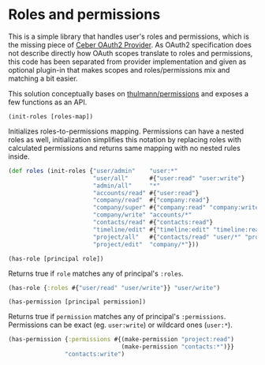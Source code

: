 # Roles and permissions

This is a simple library that handles user's roles and permissions, which is the missing piece of [Ceber OAuth2 Provider](https://github.com/mbuczko/cerber-oauth2-provider).
As OAuth2 specification does not describe directly how OAuth scopes translate to roles and permissions, this code has been separated from provider implementation and given as
optional plugin-in that makes scopes and roles/permissions mix and matching a bit easier.

This solution conceptually bases on [thulmann/permissions](https://github.com/tuhlmann/permissions) and exposes a few functions as an API.

`(init-roles [roles-map])`

Initializes roles-to-permissions mapping. Permissions can have a nested roles as well, initialization simplifies this notation by replacing roles with calculated permissions and
returns same mapping with no nested rules inside.

``` clojure
(def roles (init-roles {"user/admin"    "user:*"
                        "user/all"      #{"user:read" "user:write"}
                        "admin/all"     "*"
                        "accounts/read" #{"user:read"}
                        "company/read"  #{"company:read"}
                        "company/super" #{"company:read" "company:write" "company:edit" "company:delete"}
                        "company/write" "accounts/*"
                        "contacts/read" #{"contacts:read"}
                        "timeline/edit" #{"timeline:edit" "timeline:read"}
                        "project/all"   #{"contacts/read" "user/*" "project:read"}
                        "project/edit"  "company/*"}))
```

`(has-role [principal role])`

Returns true if `role` matches any of principal's `:roles`. 

``` clojure
(has-role {:roles #{"user/read" "user/write"}} "user/write")
```

`(has-permission [principal permission])`

Returns true if `permission` matches any of principal's `:permissions`.
Permissions can be exact (eg. `user:write`) or wildcard ones (`user:*`).

``` clojure
(has-permission {:permissions #{(make-permission "project:read")
                                (make-permission "contacts:*")}}
                "contacts:write")
```

